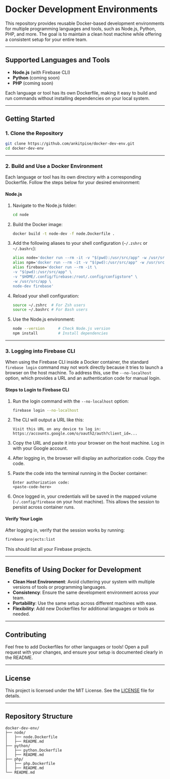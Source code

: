 # Docker Development Environments

This repository provides reusable Docker-based development environments for multiple programming languages and tools, such as Node.js, Python, PHP, and more. The goal is to maintain a clean host machine while offering a consistent setup for your entire team.

---

## Supported Languages and Tools

- **Node.js** (with Firebase CLI)
- **Python** (coming soon)
- **PHP** (coming soon)

Each language or tool has its own Dockerfile, making it easy to build and run commands without installing dependencies on your local system.

---

## Getting Started

### 1. Clone the Repository

```bash
git clone https://github.com/ankitpise/docker-dev-env.git
cd docker-dev-env
```

---

### 2. Build and Use a Docker Environment

Each language or tool has its own directory with a corresponding Dockerfile. Follow the steps below for your desired environment:

#### Node.js

1. Navigate to the Node.js folder:
   ```bash
   cd node
   ```

2. Build the Docker image:
   ```bash
   docker build -t node-dev -f node.Dockerfile .
   ```

3. Add the following aliases to your shell configuration (`~/.zshrc` or `~/.bashrc`):
   ```bash
   alias node='docker run --rm -it -v "$(pwd):/usr/src/app" -w /usr/src/app node-dev node'
   alias npm='docker run --rm -it -v "$(pwd):/usr/src/app" -w /usr/src/app node-dev npm'
   alias firebase='docker run --rm -it \
   -v "$(pwd):/usr/src/app" \
   -v "$HOME/.config/firebase:/root/.config/configstore" \
   -w /usr/src/app \
   node-dev firebase'
   ```

4. Reload your shell configuration:
   ```bash
   source ~/.zshrc  # For Zsh users
   source ~/.bashrc # For Bash users
   ```

5. Use the Node.js environment:
   ```bash
   node --version      # Check Node.js version
   npm install         # Install dependencies
   ```

---

### 3. Logging into Firebase CLI

When using the Firebase CLI inside a Docker container, the standard `firebase login` command may not work directly because it tries to launch a browser on the host machine. To address this, use the `--no-localhost` option, which provides a URL and an authentication code for manual login.

#### Steps to Login to Firebase CLI

1. Run the login command with the `--no-localhost` option:
   ```bash
   firebase login --no-localhost
   ```

2. The CLI will output a URL like this:
   ```
   Visit this URL on any device to log in:
   https://accounts.google.com/o/oauth2/auth?client_id=...
   ```

3. Copy the URL and paste it into your browser on the host machine. Log in with your Google account.

4. After logging in, the browser will display an authorization code. Copy the code.

5. Paste the code into the terminal running in the Docker container:
   ```
   Enter authorization code:
   <paste-code-here>
   ```

6. Once logged in, your credentials will be saved in the mapped volume (`~/.config/firebase` on your host machine). This allows the session to persist across container runs.

#### Verify Your Login

After logging in, verify that the session works by running:
```bash
firebase projects:list
```

This should list all your Firebase projects.

---

## Benefits of Using Docker for Development

- **Clean Host Environment**: Avoid cluttering your system with multiple versions of tools or programming languages.
- **Consistency**: Ensure the same development environment across your team.
- **Portability**: Use the same setup across different machines with ease.
- **Flexibility**: Add new Dockerfiles for additional languages or tools as needed.

---

## Contributing

Feel free to add Dockerfiles for other languages or tools! Open a pull request with your changes, and ensure your setup is documented clearly in the README.

---

## License

This project is licensed under the MIT License. See the [LICENSE](LICENSE) file for details.

---

## Repository Structure

```
docker-dev-env/
├── node/
│   ├── node.Dockerfile
│   ├── README.md
├── python/
│   ├── python.Dockerfile
│   ├── README.md
├── php/
│   ├── php.Dockerfile
│   ├── README.md
└── README.md
```
